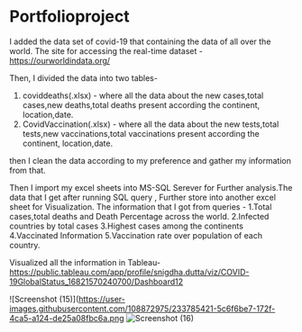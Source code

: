 # Portfolioproject

I added the data set of covid-19 that containing the data of all over the world.
The site for accessing the real-time dataset - https://ourworldindata.org/

Then, I divided the data into two tables-
1. coviddeaths(.xlsx)  - where all the data about the new cases,total cases,new deaths,total deaths present according the continent, location,date.
2. CovidVaccination(.xlsx)  - where all the data about the new tests,total tests,new vaccinations,total vaccinations present according the continent, location,date.


then I clean the data according to my preference and gather my information from that.

Then I import my excel sheets into MS-SQL Serever for Further analysis.The data that I get after running SQL query , Further store into another excel sheet for Visualization.
The information that I got from queries -
1.Total cases,total deaths and Death Percentage across the world.
2.Infected countries by total cases
3.Highest cases among the continents
4.Vaccinated Information
5.Vaccination rate over population of each country.

Visualized all the information in Tableau-https://public.tableau.com/app/profile/snigdha.dutta/viz/COVID-19GlobalStatus_16821570240700/Dashboard12


![Screenshot (15)](https://user-images.githubusercontent.com/108872975/233785421-5c6f6be7-172f-4ca5-a124-de25a08fbc6a.png
![Screenshot (16)](https://user-images.githubusercontent.com/108872975/233785437-f794bfc5-3498-4759-984a-9c5f7d47a065.png)



